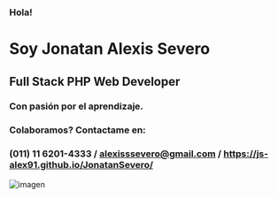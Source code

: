 ### Hola!
# Soy Jonatan Alexis Severo
## Full Stack PHP Web Developer
### Con pasión por el aprendizaje.


### Colaboramos? Contactame en:
### (011) 11 6201-4333 / alexisssevero@gmail.com / https://js-alex91.github.io/JonatanSevero/


 ![imagen](https://github.com/Js-alex91/Js-alex91/blob/master/final.gif)
